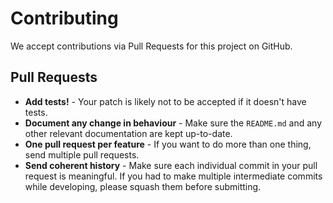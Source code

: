 # Contributing

We accept contributions via Pull Requests for this project on GitHub.

## Pull Requests

- **Add tests!** - Your patch is likely not to be accepted if it doesn't have tests.
- **Document any change in behaviour** - Make sure the `README.md` and any other relevant documentation are kept up-to-date.
- **One pull request per feature** - If you want to do more than one thing, send multiple pull requests.
- **Send coherent history** - Make sure each individual commit in your pull request is meaningful. If you had to make multiple intermediate commits while developing, please squash them before submitting.

